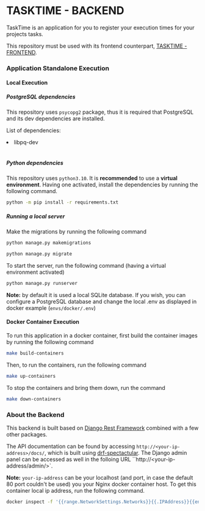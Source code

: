 # TASKTIME - BACKEND
TaskTime is an application for you to register your execution times for your projects tasks.

This repository must be used with its frontend counterpart, [TASKTIME - FRONTEND](https://github.com/AndreImasato/tasktime-frontend).


### Application Standalone Execution

#### Local Execution

##### PostgreSQL dependencies
This repository uses ```psycopg2``` package, thus it is required that PostgreSQL and its dev dependencies are installed.

List of dependencies:
<li>
    libpq-dev
</li>
<br>

##### Python dependencies

This repository uses ```python3.10```. It is **recommended** to use a **virtual environment**. Having one activated, install the dependencies by running the following command.
```bash
python -m pip install -r requirements.txt
```

##### Running a local server
Make the migrations by running the following command
```bash
python manage.py makemigrations

python manage.py migrate
```

To start the server, run the following command (having a virtual environment activated)
```bash
python manage.py runserver
```
**Note:** by default it is used a local SQLite database. If you wish, you can configure a PostgreSQL database and change the local .env as displayed in docker example (```envs/docker/.env```)

#### Docker Container Execution
To run this application in a docker container, first build the container images by running the following command
```bash
make build-containers
```

Then, to run the containers, run the following command
```bash
make up-containers
```

To stop the containers and bring them down, run the command
```bash
make down-containers
```

### About the Backend

This backend is built based on [Django Rest Framework](https://www.django-rest-framework.org/) combined with a few other packages.

The API documentation can be found by accessing ```http://<your-ip-address>/docs/```, which is built using [drf-spectactular](https://drf-spectacular.readthedocs.io/en/latest/). The Django admin panel can be accessed as well in the folloing URL ``http://<your-ip-address/admin/>`.

**Note:** ```your-ip-address``` can be your localhost (and port, in case the default 80 port couldn't be used) you your Nginx docker container host. To get this container local ip address, run the following command.

```bash
docker inspect -f '{{range.NetworkSettings.Networks}}{{.IPAddress}}{{end}}' tasktime_nginx
```